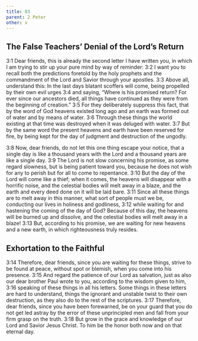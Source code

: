 ```yaml
---
title: 03
parent: 2 Peter
other: x
---
```


## The False Teachers’ Denial of the Lord’s Return

<a name="3:1">3:1</a> Dear friends, this is already the second letter I have written you, in which I am trying to stir up your pure mind by way of reminder: <a name="3:2">3:2</a> I want you to recall both the predictions foretold by the holy prophets and the commandment of the Lord and Savior through your apostles. <a name="3:3">3:3</a> Above all, understand this: In the last days blatant scoffers will come, being propelled by their own evil urges <a name="3:4">3:4</a> and saying, “Where is his promised return? For ever since our ancestors died, all things have continued as they were from the beginning of creation.” <a name="3:5">3:5</a> For they deliberately suppress this fact, that by the word of God heavens existed long ago and an earth was formed out of water and by means of water. <a name="3:6">3:6</a> Through these things the world existing at that time was destroyed when it was deluged with water. <a name="3:7">3:7</a> But by the same word the present heavens and earth have been reserved for fire, by being kept for the day of judgment and destruction of the ungodly.

<a name="3:8">3:8</a> Now, dear friends, do not let this one thing escape your notice, that a single day is like a thousand years with the Lord and a thousand years are like a single day. <a name="3:9">3:9</a> The Lord is not slow concerning his promise, as some regard slowness, but is being patient toward you, because he does not wish for any to perish but for all to come to repentance. <a name="3:10">3:10</a> But the day of the Lord will come like a thief; when it comes, the heavens will disappear with a horrific noise, and the celestial bodies will melt away in a blaze, and the earth and every deed done on it will be laid bare. <a name="3:11">3:11</a> Since all these things are to melt away in this manner, what sort of people must we be, conducting our lives in holiness and godliness, <a name="3:12">3:12</a> while waiting for and hastening the coming of the day of God? Because of this day, the heavens will be burned up and dissolve, and the celestial bodies will melt away in a blaze! <a name="3:13">3:13</a> But, according to his promise, we are waiting for new heavens and a new earth, in which righteousness truly resides.

## Exhortation to the Faithful

<a name="3:14">3:14</a> Therefore, dear friends, since you are waiting for these things, strive to be found at peace, without spot or blemish, when you come into his presence. <a name="3:15">3:15</a> And regard the patience of our Lord as salvation, just as also our dear brother Paul wrote to you, according to the wisdom given to him, <a name="3:16">3:16</a> speaking of these things in all his letters. Some things in these letters are hard to understand, things the ignorant and unstable twist to their own destruction, as they also do to the rest of the scriptures. <a name="3:17">3:17</a> Therefore, dear friends, since you have been forewarned, be on your guard that you do not get led astray by the error of these unprincipled men and fall from your firm grasp on the truth. <a name="3:18">3:18</a> But grow in the grace and knowledge of our Lord and Savior Jesus Christ. To him be the honor both now and on that eternal day.
